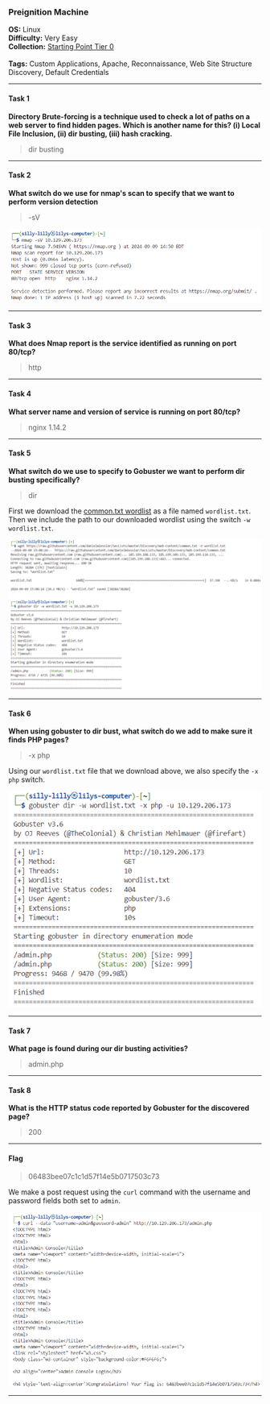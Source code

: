 ### Preignition Machine

**OS:** Linux<br>
**Difficulty:** Very Easy<br>
**Collection:** [Starting Point Tier 0](/StartingPoint/Tier0/)<br><br>
**Tags:** Custom Applications, Apache, Reconnaissance, Web Site Structure Discovery, Default Credentials


---

#### Task 1

**Directory Brute-forcing is a technique used to check a lot of paths on a web server to find hidden pages. Which is another name for this? (i) Local File Inclusion, (ii) dir busting, (iii) hash cracking.**

> dir busting


---

#### Task 2

**What switch do we use for nmap's scan to specify that we want to perform version detection**

> -sV

![nmap version detection](nmap.png)


---

#### Task 3

**What does Nmap report is the service identified as running on port 80/tcp?**

> http


---

#### Task 4

**What server name and version of service is running on port 80/tcp?**

> nginx 1.14.2


---

#### Task 5

**What switch do we use to specify to Gobuster we want to perform dir busting specifically?**

> dir

First we download the [common.txt wordlist](https://raw.githubusercontent.com/danielmiessler/SecLists/master/Discovery/Web-Content/common.txt) as a file named `wordlist.txt`. Then we include the path to our downloaded wordlist using the switch `-w wordlist.txt`.

![dir busting](dir_busting.png)


---

#### Task 6

**When using gobuster to dir bust, what switch do we add to make sure it finds PHP pages?**

> -x php

Using our `wordlist.txt` file that we download above, we also specify the `-x php` switch.

![Finding PHP pages](php_search.png)


---

#### Task 7

**What page is found during our dir busting activities?**

> admin.php


---

#### Task 8

**What is the HTTP status code reported by Gobuster for the discovered page?**

> 200

---

#### Flag

> 06483bee07c1c1d57f14e5b0717503c73

We make a post request using the `curl` command with the username and password fields both set to `admin`.

![flag](flag.png)

---